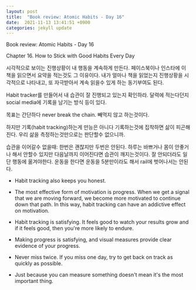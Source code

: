 ```yaml
---
layout: post
title:  "Book review: Atomic Habits - Day 16"
date:  2021-11-13 13:41:51 +0900 
categories: jekyll update
---
```


Book review: Atomic Habits - Day 16

Chapter 16. How to Stick with Good Habits Every Day

시각적으로 보이는 진행상황이 내 행동을 계속하게 만든다. 페이스북이나 인스타에 이 책을 읽으면서 요약을 적는것도 그 이유이다. 내가 얼마나 책을 읽었는지 진행상황을 시각적으로 나타내고, 또 자극받아서 계속 읽을수 있게 하는 동기부여도 된다.

Habit tracker를 만들어서 내 습관이 잘 진행되고 있는지 확인하라. 달력에 적는다던지 social media에 기록을 남기는 방식 등이 있다.
 
목표는 간단하다 never break the chain. 빼먹지 않고 하는것이다.

하지만 기록(habit tracking)하는게 만능은 아니다 기록하는것에 집착하면 삶이 피곤해진다. 우리 삶을 측정하는것만으로는 판단할수 없으니까.

습관을 이어갈수 없을때: 한번은 괜찮지만 두번은 안된다. 하루는 바쁘거나 몸이 안좋거나 해서 안할수 있지만 다음날까지 이어진다면 습관이 깨지는것이다. 잘 안되더라도 일단 행동에 옮겨야한다. 운동을 한다면 운동을 5분만이라도 해서 rail에 벗어나서는 안된다.

* Habit tracking also keeps you honest.

* The most effective form of motivation is progress. When we get a signal that we are moving forward, we become more motivated to continue down that path. In this way, habit tracking can have an addictive effect on motivation.

* Habit tracking is satisfying. It feels good to watch your results grow and if it feels good, then you're more likely to endure.

* Making progress is satisfying, and visual measures provide clear evidence of your progress.

* Never miss twice. If you miss one day, try to get back on track as quickly as possible.

* Just because you can measure something doesn't mean it's the most important thing.
